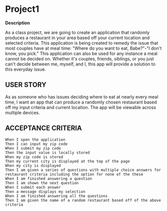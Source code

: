 # Project1

**Description**

As a class project, we are going to create an application that randomly produces a restaurant in your area based off your current location and selected criteria. This application is being created to remedy the issue that most couples have at meal time: "Where do you want to eat, Babe?"-"I don't know, you pick." This application can also be used for any instance a meal cannot be decided on. Whether it's couples, friends, siblings, or you just can't decide between me, myself, and I, this app will provide a solution to this everyday issue.


## USER STORY

As as someone who has issues deciding where to eat at nearly every meal time, I want an app that can produce a randomly chosen restaurant based off my input criteria and current location. The app will be viewable across multiple devices.


## ACCEPTANCE CRITERIA

```
When I open the application
Then I can input my zip code
When I submit my zip code
Then the input value is locally stored 
When my zip code is stored
Then my current city is displayed at the top of the page
When my city is displayed
Then I am given a series of questions with multiple choice answers for restaurant criteria including the option for none of the these
When I am finished answering a question
Then I am shown the next question
When I submit each answer
Then a message displays my selection
When I am finished answering all the questions
Then I am given the name of a random restaurant based off of the above criteria
```